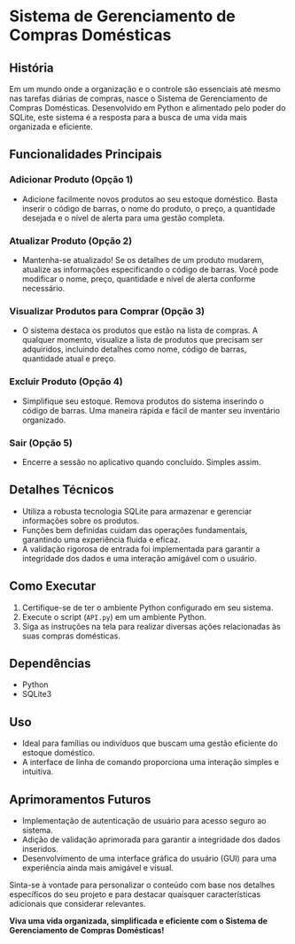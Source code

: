 # Sistema de Gerenciamento de Compras Domésticas

## História
Em um mundo onde a organização e o controle são essenciais até mesmo nas tarefas diárias de compras, nasce o Sistema de Gerenciamento de Compras Domésticas. Desenvolvido em Python e alimentado pelo poder do SQLite, este sistema é a resposta para a busca de uma vida mais organizada e eficiente.

## Funcionalidades Principais
### Adicionar Produto (Opção 1)
- Adicione facilmente novos produtos ao seu estoque doméstico. Basta inserir o código de barras, o nome do produto, o preço, a quantidade desejada e o nível de alerta para uma gestão completa.

### Atualizar Produto (Opção 2)
- Mantenha-se atualizado! Se os detalhes de um produto mudarem, atualize as informações especificando o código de barras. Você pode modificar o nome, preço, quantidade e nível de alerta conforme necessário.

### Visualizar Produtos para Comprar (Opção 3)
- O sistema destaca os produtos que estão na lista de compras. A qualquer momento, visualize a lista de produtos que precisam ser adquiridos, incluindo detalhes como nome, código de barras, quantidade atual e preço.

### Excluir Produto (Opção 4)
- Simplifique seu estoque. Remova produtos do sistema inserindo o código de barras. Uma maneira rápida e fácil de manter seu inventário organizado.

### Sair (Opção 5)
- Encerre a sessão no aplicativo quando concluído. Simples assim.

## Detalhes Técnicos
- Utiliza a robusta tecnologia SQLite para armazenar e gerenciar informações sobre os produtos.
- Funções bem definidas cuidam das operações fundamentais, garantindo uma experiência fluida e eficaz.
- A validação rigorosa de entrada foi implementada para garantir a integridade dos dados e uma interação amigável com o usuário.

## Como Executar
1. Certifique-se de ter o ambiente Python configurado em seu sistema.
2. Execute o script (`API.py`) em um ambiente Python.
3. Siga as instruções na tela para realizar diversas ações relacionadas às suas compras domésticas.

## Dependências
- Python
- SQLite3

## Uso
- Ideal para famílias ou indivíduos que buscam uma gestão eficiente do estoque doméstico.
- A interface de linha de comando proporciona uma interação simples e intuitiva.

## Aprimoramentos Futuros
- Implementação de autenticação de usuário para acesso seguro ao sistema.
- Adição de validação aprimorada para garantir a integridade dos dados inseridos.
- Desenvolvimento de uma interface gráfica do usuário (GUI) para uma experiência ainda mais amigável e visual.

Sinta-se à vontade para personalizar o conteúdo com base nos detalhes específicos do seu projeto e para destacar quaisquer características adicionais que considerar relevantes.

**Viva uma vida organizada, simplificada e eficiente com o Sistema de Gerenciamento de Compras Domésticas!**

